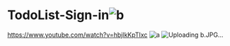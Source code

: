 # TodoList-Sign-in![b](https://user-images.githubusercontent.com/119485622/234870438-d4653513-3e58-40f3-b66e-f50ef50ad23b.JPG)


https://www.youtube.com/watch?v=hbjlkKpTIxc
![a](https://user-images.githubusercontent.com/119485622/234870434-c3c50d38-7424-4a9a-aa5d-625f8b269844.JPG)
![Uploading b.JPG…]()

